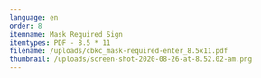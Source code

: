 ```yaml
---
language: en
order: 8
itemname: Mask Required Sign
itemtypes: PDF - 8.5 * 11
filename: /uploads/cbkc_mask-required-enter_8.5x11.pdf
thumbnail: /uploads/screen-shot-2020-08-26-at-8.52.02-am.png
---
```

